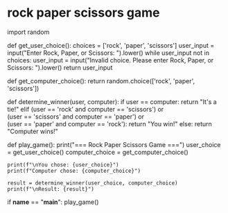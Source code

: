 # rock paper scissors game
import random

def get_user_choice():
    choices = ['rock', 'paper', 'scissors']
    user_input = input("Enter Rock, Paper, or Scissors: ").lower()
    while user_input not in choices:
        user_input = input("Invalid choice. Please enter Rock, Paper, or Scissors: ").lower()
    return user_input

def get_computer_choice():
    return random.choice(['rock', 'paper', 'scissors'])

def determine_winner(user, computer):
    if user == computer:
        return "It's a tie!"
    elif (user == 'rock' and computer == 'scissors') or \
         (user == 'scissors' and computer == 'paper') or \
         (user == 'paper' and computer == 'rock'):
        return "You win!"
    else:
        return "Computer wins!"

def play_game():
    print("=== Rock Paper Scissors Game ===")
    user_choice = get_user_choice()
    computer_choice = get_computer_choice()

    print(f"\nYou chose: {user_choice}")
    print(f"Computer chose: {computer_choice}")

    result = determine_winner(user_choice, computer_choice)
    print(f"\nResult: {result}")

if __name__ == "__main__":
    play_game()
